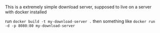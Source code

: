 This is a extremely simple download server, supposed to live on a server with docker installed

run `docker build -t my-download-server .` then something like `docker run -d -p 8080:80 my-download-server`
